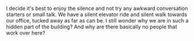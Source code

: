 I decide it's best to enjoy the silence and not try any awkward conversation starters or small talk.
We have a silent elevator ride and silent walk towards our office, tucked away as far as can be. I still wonder why we are in such a hidden part of the building? And why are there basically no people that work over here?